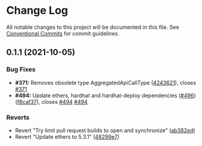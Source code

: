 # Change Log

All notable changes to this project will be documented in this file.
See [Conventional Commits](https://conventionalcommits.org) for commit guidelines.

## 0.1.1 (2021-10-05)


### Bug Fixes

* **#371:** Removes obsolete type AggregatedApiCallType ([4243621](https://github.com/api3dao/airnode/commit/42436214dcc9665d0e8ef8d4cee1401393eb7d45)), closes [#371](https://github.com/api3dao/airnode/issues/371)
* **#494:** Update ethers, hardhat and hardhat-deploy dependencies ([#496](https://github.com/api3dao/airnode/issues/496)) ([f8caf37](https://github.com/api3dao/airnode/commit/f8caf376db243076f7aef2f446647aaddbecd9ef)), closes [#494](https://github.com/api3dao/airnode/issues/494) [#494](https://github.com/api3dao/airnode/issues/494)


### Reverts

* Revert "Try limit pull request builds to open and synchronize" ([ab382ed](https://github.com/api3dao/airnode/commit/ab382edeedc173158e63093f00d82db7a13d4088))
* Revert "Update ethers to 5.3.1" ([48299e7](https://github.com/api3dao/airnode/commit/48299e715a26ce2576994a02be4cb675648ecdff))
